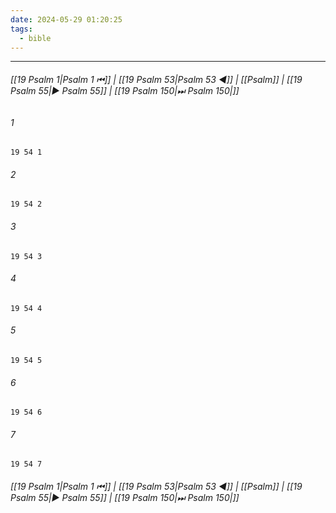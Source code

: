 ```yaml
---
date: 2024-05-29 01:20:25
tags:
  - bible
---
```

___

###### [[19 Psalm 1|Psalm 1 ⏮]] | [[19 Psalm 53|Psalm 53 ◀]] | [[Psalm]] | [[19 Psalm 55|▶ Psalm 55]] | [[19 Psalm 150|⏭ Psalm 150|]]

###### 1
``` verse
19 54 1 
```
###### 2
``` verse
19 54 2 
```
###### 3
``` verse
19 54 3 
```
###### 4
``` verse
19 54 4 
```
###### 5
``` verse
19 54 5 
```
###### 6
``` verse
19 54 6 
```
###### 7
``` verse
19 54 7 
```

###### [[19 Psalm 1|Psalm 1 ⏮]] | [[19 Psalm 53|Psalm 53 ◀]] | [[Psalm]] | [[19 Psalm 55|▶ Psalm 55]] | [[19 Psalm 150|⏭ Psalm 150|]]

